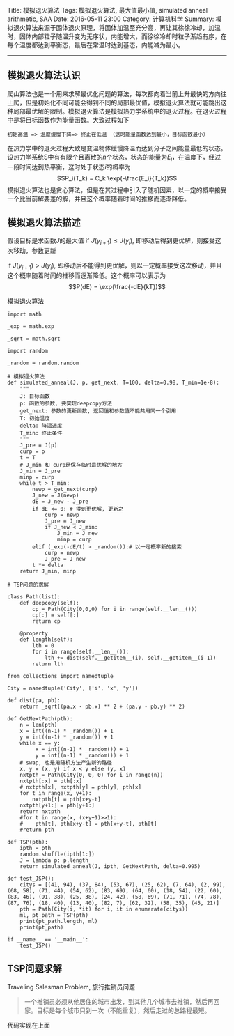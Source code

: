 ﻿Title: 模拟退火算法
Tags: 模拟退火算法, 最大值最小值, simulated anneal arithmetic, SAA
Date: 2016-05-11 23:00
Category: 计算机科学
Summary: 模拟退火算法来源于固体退火原理，将固体加温至充分高，再让其徐徐冷却，加温时，固体内部粒子随温升变为无序状，内能增大，而徐徐冷却时粒子渐趋有序，在每个温度都达到平衡态，最后在常温时达到基态，内能减为最小。

---

## 模拟退火算法认识

爬山算法也是一个用来求解最优化问题的算法，每次都向着当前上升最快的方向往上爬，但是初始化不同可能会得到不同的局部最优值，模拟退火算法就可能跳出这种局部最优解的限制。模拟退火算法是模拟热力学系统中的退火过程。在退火过程中是将目标函数作为能量函数。大致过程如下
    
    初始高温 => 温度缓慢下降=> 终止在低温 （这时能量函数达到最小，目标函数最小）

 在热力学中的退火过程大致是变温物体缓慢降温而达到分子之间能量最低的状态。设热力学系统S中有有限个且离散的$n$个状态，状态的能量为$E_i$，在温度下，经过一段时间达到热平衡，这时处于状态$i$的概率为
 $$P_i(T_k) = C_k \exp(-\frac{E_i}{T_k})$$
 模拟退火算法也是贪心算法，但是在其过程中引入了随机因素，以一定的概率接受一个比当前解要差的解，并且这个概率随着时间的推移而逐渐降低。
 
## 模拟退火算法描述

假设目标是求函数$J$的最大值
if $J(y_{i+1}) \leq J(y_i)$, 即移动后得到更优解，则接受这次移动，参数更新

if $J(y_{i+1}) \gt J(y_i)$, 即移动后不能得到更优解，则以一定概率接受这次移动，并且这个概率随着时间的推移而逐渐降低。这个概率可以表示为
$$P(dE) = \exp(\frac{-dE}{kT})$$


[模拟退火算法](https://github.com/forin-xyz/statistical-learning-method/blob/master/simulated_anneal.py "github")

    import math
    
    _exp = math.exp
    
    _sqrt = math.sqrt
    
    import random
    
    _random = random.random
    
    # 模拟退火算法
    def simulated_anneal(J, p, get_next, T=100, delta=0.98, T_min=1e-8):
        """
        J: 目标函数
        p: 函数的参数, 要实现deepcopy方法
        get_next: 参数的更新函数, 返回值和参数值不能共用同一个引用
        T: 初始温度
        delta: 降温速度
        T_min: 终止条件
        """
        J_pre = J(p)
        curp = p
        t = T
        # J_min 和 curp是保存临时最优解的地方
        J_min = J_pre
        minp = curp
        while t > T_min:
            newp = get_next(curp)
            J_new = J(newp)
            dE = J_new - J_pre
            if dE <= 0: # 得到更优解, 更新之
                curp = newp
                J_pre = J_new
                if J_new < J_min:
                    J_min = J_new
                    minp = curp
            elif (_exp(-dE/t) > _random()):# 以一定概率新的搜索
                curp = newp
                J_pre = J_new
            t *= delta
        return J_min, minp
    
    # TSP问题的求解
    
    class Path(list):
        def deepcopy(self):
            cp = Path(City(0,0,0) for i in range(self.__len__()))
            cp[:] = self[:]
            return cp
    
        @property
        def length(self):
            lth = 0
            for i in range(self.__len__()):
                lth += dist(self.__getitem__(i), self.__getitem__(i-1))
            return lth
    
    from collections import namedtuple
    
    City = namedtuple('City', ['i', 'x', 'y'])
    
    def dist(pa, pb):
        return _sqrt((pa.x - pb.x) ** 2 + (pa.y - pb.y) ** 2)
    
    def GetNextPath(pth):
        n = len(pth)
        x = int((n-1) * _random()) + 1
        y = int((n-1) * _random()) + 1
        while x == y:
             x = int((n-1) * _random()) + 1
             y = int((n-1) * _random()) + 1
        # swap, 也是用随机方法产生新的路径
        x, y = (x, y) if x < y else (y, x)
        nxtpth = Path(City(0, 0, 0) for i in range(n))
        nxtpth[:x] = pth[:x]
        # nxtpth[x], nxtpth[y] = pth[y], pth[x]
        for t in range(x, y+1):
            nxtpth[t] = pth[x+y-t]
        nxtpth[y+1:] = pth[y+1:]
        return nxtpth
        #for t in range(x, (x+y+1)>>1):
        #    pth[t], pth[x+y-t] = pth[x+y-t], pth[t]
        #return pth
    
    def TSP(pth):
        ipth = pth
        random.shuffle(ipth[1:])
        J = lambda p: p.length
        return simulated_anneal(J, ipth, GetNextPath, delta=0.995)
    
    def test_JSP():
        citys = [(41, 94), (37, 84), (53, 67), (25, 62), (7, 64), (2, 99), (68, 58), (71, 44), (54, 62), (83, 69), (64, 60), (18, 54), (22, 60), (83, 46), (91, 38), (25, 38), (24, 42), (58, 69), (71, 71), (74, 78), (87, 76), (18, 40), (13, 40), (82, 7), (62, 32), (58, 35), (45, 21)]
        pth = Path(City(i, *it) for i, it in enumerate(citys))
        ml, pt_path = TSP(pth)
        print(pt_path.length, ml)
        print(pt_path)
    
    if __name__ == '__main__':
        test_JSP()

## TSP问题求解

Traveling Salesman Problem, 旅行推销员问题

>一个推销员必须从他居住的城市出发，到其他几个城市去推销，然后再回家。目标是每个城市只到一次（不能重复），然后走过的总路程最短。

代码实现在上面



